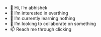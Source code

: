 - 👋 Hi, I’m abhishek
- 👀 I’m interested in everthing
- 🌱 I’m currently learning nothing
- 💞️ I’m looking to collaborate on something
- 📫 Reach me through clicking

<!---
fragenabhishek/fragenabhishek is a ✨ special ✨ repository because its `README.md` (this file) appears on your GitHub profile.
You can click the Preview link to take a look at your changes.
--->
